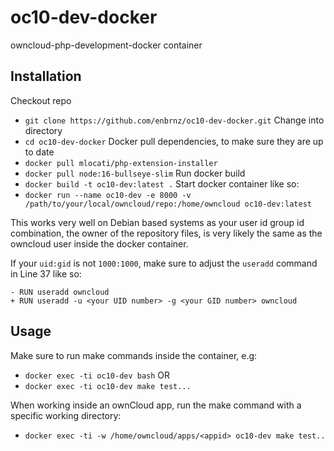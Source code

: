 # oc10-dev-docker
owncloud-php-development-docker container

## Installation
Checkout repo
- `git clone https://github.com/enbrnz/oc10-dev-docker.git`
Change into directory
- `cd oc10-dev-docker`
Docker pull dependencies, to make sure they are up to date
- `docker pull mlocati/php-extension-installer`
- `docker pull node:16-bullseye-slim`
Run docker build
- `docker build -t oc10-dev:latest .`
Start docker container like so:
- `docker run --name oc10-dev -e 8000 -v /path/to/your/local/owncloud/repo:/home/owncloud oc10-dev:latest`

This works very well on Debian based systems as your user id group id combination, the owner of the repository files, is very likely the same as the owncloud user inside the docker container.

If your `uid:gid` is not `1000:1000`, make sure to adjust the `useradd` command in Line 37 like so:
```
- RUN useradd owncloud
+ RUN useradd -u <your UID number> -g <your GID number> owncloud
```

## Usage
Make sure to run make commands inside the container, e.g:
- `docker exec -ti oc10-dev bash` 
OR
- `docker exec -ti oc10-dev make test...`

When working inside an ownCloud app, run the make command with a specific working directory:
- `docker exec -ti -w /home/owncloud/apps/<appid> oc10-dev make test..`